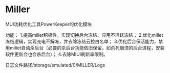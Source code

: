 # Miller
MUI功耗优化工具PowerKeeper的优化模块

功能：
1.提高millet积极性，实现切换后台冻结、应用不活跃冻结；
2.优化millet冻结逻辑，实现充电不解冻，并去除冻结云控白名单；
3.优化后台保活能力，禁用millet自动杀后台（必要的杀后台功能依旧保留，如杀死崩溃的后台进程，安装软件更新会也会杀后台）；
4.去除MIUI刷新率限制。

日志文件路径/storage/emulated/0/MILLER/Logs
